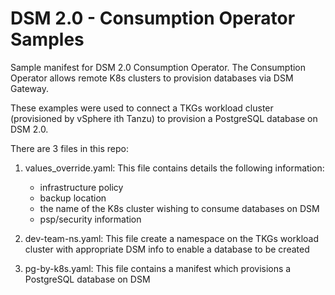 # DSM 2.0 - Consumption Operator Samples
Sample manifest for DSM 2.0 Consumption Operator. The Consumption Operator allows remote K8s clusters to provision databases via DSM Gateway.

These examples were used to connect a TKGs workload cluster (provisioned by vSphere ith Tanzu) to provision a PostgreSQL database on DSM 2.0.

There are 3 files in this repo:

1. values_override.yaml: This file contains details the following information:
   - infrastructure policy
   - backup location
   - the name of the K8s cluster wishing to consume databases on DSM
   - psp/security information
  
2. dev-team-ns.yaml: This file create a namespace on the TKGs workload cluster with appropriate DSM info to enable a database to be created

3. pg-by-k8s.yaml: This file contains a manifest which provisions a PostgreSQL database on DSM
